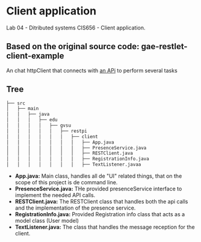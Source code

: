 # Client application
Lab 04 - Ditributed systems CIS656 - Client application.

## Based on the original source code: gae-restlet-client-example
An chat httpClient that connects with [an APi](https://github.com/matiasdim/DS-Lab4-WebServices) to perform several tasks 

## Tree
```bash
├── src
│   ├── main
│   │   ├── java
│   │   │   ├── edu
│   │   │   │   ├── gvsu
│   │   │   │   │   ├── restpi
│   │   │   │   │   │   ├── client
│   │   │   │   │   │   │   ├── App.java
│   │   │   │   │   │   │   ├── PresenceService.java
│   │   │   │   │   │   │   ├── RESTClient.java
│   │   │   │   │   │   │   ├── RegistrationInfo.java
│   │   │   │   │   │   │   ├── TextListener.javaa
```
* **App.java:** Main class, handles all de "UI" related things, that on the scope of this project is de command line.
* **PresenceService.java:** THe provided presenceService interface to implement the needed API calls.
* **RESTClient.java:** The RESTClient class that handles both the api calls and the implementation of the presence service.
* **RegistrationInfo.java:** Provided Registration info class that acts as a model class (User model)
* **TextListener.java:** The class that handles the message reception for the client.
